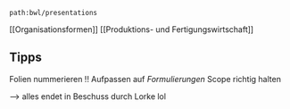 ```expander
path:bwl/presentations
```
[[Organisationsformen]]
[[Produktions- und Fertigungswirtschaft]]




## Tipps
Folien nummerieren !!
Aufpassen auf _Formulierungen_
Scope richtig halten

--> alles endet in Beschuss durch Lorke lol